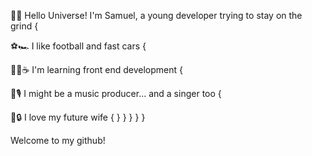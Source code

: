 🦋🦇 Hello Universe! I'm Samuel, a young developer trying to stay on the grind {

⚽🏎 I like football and fast cars {

👨‍💻☕ I'm learning front end development {

🎹🎙 I might be a music producer... and a singer too {

🖤🔒 I love my future wife {
        }
      }
    }
  }
}

Welcome to my github!
